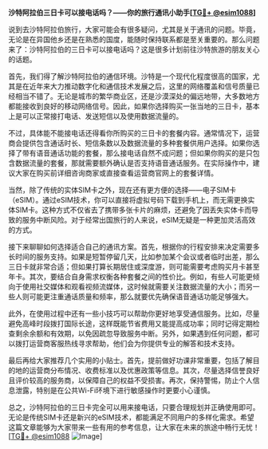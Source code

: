 **沙特阿拉伯三日卡可以接电话吗？——你的旅行通讯小助手[[TG💪+ @esim1088](https://t.me/s/esim1088)]**

说到去沙特阿拉伯旅行，大家可能会有很多疑问，尤其是关于通讯的问题。毕竟，无论是在异国他乡还是在熟悉的国度，能随时保持联系都是至关重要的。那么问题来了：沙特阿拉伯的三日卡可以接电话吗？这是很多计划前往沙特旅游的朋友关心的话题。

首先，我们得了解沙特阿拉伯的通信环境。沙特是一个现代化程度很高的国家，尤其是在近年来大力推动数字化和通信技术发展之后，这里的网络覆盖和信号质量已经相当不错了。无论是城市的繁华商业区，还是沙漠深处的偏远地带，大多数地方都能接收到良好的移动网络信号。因此，如果你选择购买一张当地的三日卡，基本上是可以正常接打电话、发送短信以及使用数据流量的。

不过，具体能不能接电话还得看你所购买的三日卡的套餐内容。通常情况下，运营商会提供包含通话时长、短信条数以及数据流量的多种套餐供用户选择。如果你选择了带有语音通话功能的套餐，那么接电话自然不成问题；但如果你购买的是只包含数据流量的套餐，那就需要额外确认是否支持语音通话服务。在实际操作中，建议大家在购买前详细咨询商家或直接查看运营商官网上的套餐详情。

当然，除了传统的实体SIM卡之外，现在还有更方便的选择——电子SIM卡（eSIM）。通过eSIM技术，你可以直接将虚拟号码下载到手机上，而无需更换实体SIM卡。这种方式不仅省去了携带多张卡片的麻烦，还避免了因丢失实体卡而导致的服务中断风险。对于经常出国旅行的人来说，eSIM无疑是一种更加灵活高效的方式。

接下来聊聊如何选择适合自己的通讯方案。首先，根据你的行程安排来决定需要多长时间的服务支持。如果是短暂停留几天，比如参加某个会议或者临时出差，那么三日卡就非常合适；但如果打算长期居住或深度游，则可能需要考虑购买月卡甚至年卡。其次，要结合自身需求权衡各种套餐之间的性价比。例如，有些人可能更倾向于使用社交媒体和观看视频流媒体，这时候就需要关注数据流量的大小；而另一些人则可能更注重通话质量和频率，那么就要优先确保语音通话功能足够强大。

此外，在使用过程中还有一些小技巧可以帮助你更好地享受通信服务。比如，尽量避免高峰时段拨打国际长途，这样既能节省费用又能提高成功率；同时记得定期检查剩余余额和有效期，以免因疏忽导致服务中断。另外，如果遇到任何问题，都可以拨打运营商客服热线寻求帮助，他们会为你提供专业的解答和技术支持。

最后再给大家推荐几个实用的小贴士。首先，提前做好功课非常重要，包括了解目的地的运营商分布情况、收费标准以及优惠政策等信息。其次，尽量选择信誉良好且评价较高的服务商，以保障自己的权益不受损害。再次，保持警惕，防止个人信息泄露，特别是在公共Wi-Fi环境下进行敏感操作时更要小心谨慎。

总之，沙特阿拉伯的三日卡完全可以用来接电话，只要合理规划并正确使用即可。无论是传统SIM卡还是新兴的eSIM技术，都能满足不同用户的多样化需求。希望这篇文章能够为大家带来一些有用的参考信息，让大家在未来的旅途中畅行无忧！[[TG💪+ @esim1088](https://t.me/s/esim1088) ![Image](https://i.postimg.cc/4NQfJmqS/Snipaste-2025-05-13-00-14-12.png)]